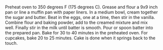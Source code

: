 Preheat oven to 350 degrees F (175 degrees C). Grease and flour a 9x9 inch pan or line a muffin pan with paper liners.
In a medium bowl, cream together the sugar and butter. Beat in the eggs, one at a time, then stir in the vanilla. Combine flour and baking powder, add to the creamed mixture and mix well. Finally stir in the milk until batter is smooth. Pour or spoon batter into the prepared pan.
Bake for 30 to 40 minutes in the preheated oven. For cupcakes, bake 20 to 25 minutes. Cake is done when it springs back to the touch.